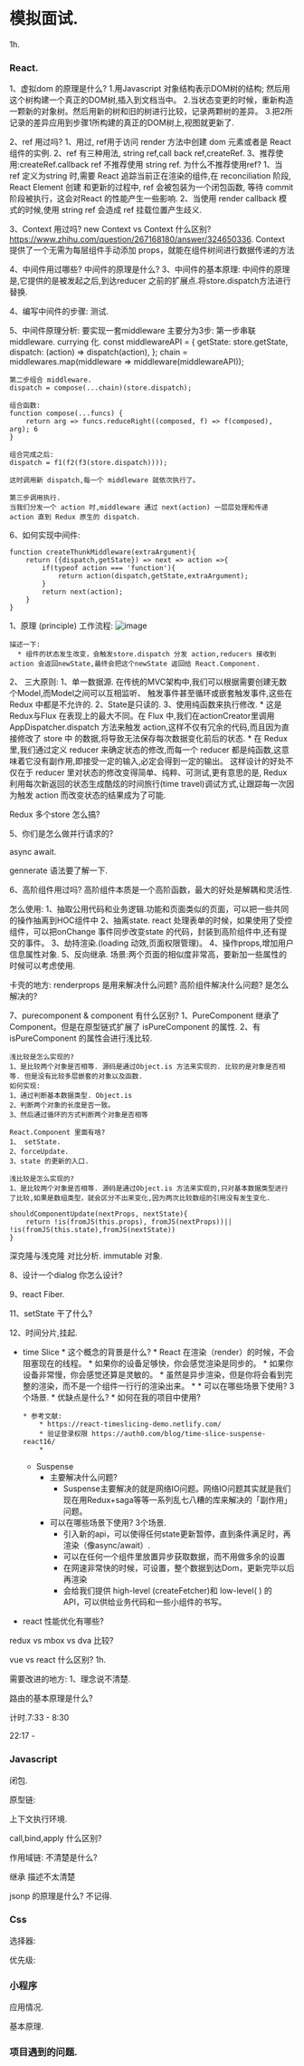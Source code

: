 # 模拟面试.

1h.
### React. 
1、虚拟dom 的原理是什么?
    1.用Javascript 对象结构表示DOM树的结构; 然后用这个树构建一个真正的DOM树,插入到文档当中。
    2.当状态变更的时候，重新构造一颗新的对象树。然后用新的树和旧的树进行比较，记录两颗树的差异。
    3.把2所记录的差异应用到步骤1所构建的真正的DOM树上,视图就更新了.

2、ref 用过吗?
    1、用过, ref用于访问 render 方法中创建 dom 元素或者是 React 组件的实例.
    2、ref 有三种用法, string ref,call back ref,createRef.
    3、推荐使用:createRef.callback ref 不推荐使用 string ref.
    为什么不推荐使用ref?
    1、当 ref 定义为string 时,需要 React 追踪当前正在渲染的组件,在 reconciliation 阶段, React Element 创建
    和更新的过程中, ref 会被包装为一个闭包函数, 等待 commit 阶段被执行，这会对React 的性能产生一些影响.
    2、当使用 render callback 模式的时候,使用 string ref 会造成 ref 挂载位置产生歧义.

3、Context 用过吗?
    new Context vs Context 什么区别?
    https://www.zhihu.com/question/267168180/answer/324650336.
    Context 提供了一个无需为每层组件手动添加 props，就能在组件树间进行数据传递的方法

4、中间件用过哪些? 中间件的原理是什么?
    3、中间件的基本原理:
    中间件的原理是,它提供的是被发起之后,到达reducer 之前的扩展点.将store.dispatch方法进行替换.

4、编写中间件的步骤:
    测试.

5、中间件原理分析:
    要实现一套middleware 主要分为3步: 
    第一步串联 middleware. currying 化.
    const middlewareAPI = {
    getState: store.getState,
    dispatch: (action) => dispatch(action),
    };
    chain = middlewares.map(middleware => middleware(middlewareAPI));

    第二步组合 middleware.
    dispatch = compose(...chain)(store.dispatch);

    组合函数:
    function compose(...funcs) {
        return arg => funcs.reduceRight((composed, f) => f(composed), arg); 6
    }

    组合完成之后:
    dispatch = f1(f2(f3(store.dispatch))));

    这时调用新 dispatch,每一个 middleware 就依次执行了。

    第三步调用执行.
    当我们分发一个 action 时,middleware 通过 next(action) 一层层处理和传递 action 直到 Redux 原生的 dispatch.

6、如何实现中间件:
```
function createThunkMiddleware(extraArgument){
    return ({dispatch,getState}) => next => action =>{
        if(typeof action === 'function'){
            return action(dispatch,getState,extraArgument);
        }
        return next(action);
    }
}
```

1、原理 (principle)
    工作流程:
    ![image](http://www.ruanyifeng.com/blogimg/asset/2016/bg2016091802.jpg)

    描述一下: 
      * 组件的状态发生改变，会触发store.dispatch 分发 action,reducers 接收到action 会返回newState,最终会把这个newState 返回给 React.Component.

2、 三大原则:
      1、单一数据源.
        在传统的MVC架构中,我们可以根据需要创建无数个Model,而Model之间可以互相监听、 触发事件甚至循环或嵌套触发事件,这些在 Redux 中都是不允许的.
      2、State是只读的.
      3、使用纯函数来执行修改.
        * 这是Redux与Flux 在表现上的最大不同。在 Flux 中,我们在actionCreator里调用 AppDispatcher.dispatch 方法来触发 action,这样不仅有冗余的代码,而且因为直接修改了 store 中 的数据,将导致无法保存每次数据变化前后的状态.
        * 在 Redux 里,我们通过定义 reducer 来确定状态的修改,而每一个 reducer 都是纯函数,这意 味着它没有副作用,即接受一定的输入,必定会得到一定的输出。
        这样设计的好处不仅在于 reducer 里对状态的修改变得简单、纯粹、可测试,更有意思的是, Redux 利用每次新返回的状态生成酷炫的时间旅行(time travel)调试方式,让跟踪每一次因为触发 action 而改变状态的结果成为了可能.

Redux 
多个store 怎么搞?

5、你们是怎么做并行请求的?

async await.

gennerate 语法要了解一下.

6、高阶组件用过吗?
高阶组件本质是一个高阶函数，最大的好处是解耦和灵活性.

怎么使用:
1、抽取公用代码和业务逻辑.功能和页面类似的页面，可以把一些共同的操作抽离到HOC组件中
2、抽离state. react 处理表单的时候，如果使用了受控组件，可以把onChange 事件同步改变state 的代码，封装到高阶组件中,还有提交的事件。
3、劫持渲染.(loading 动效,页面权限管理)。
4、操作props,增加用户信息属性对象.
5、反向继承. 场景:两个页面的相似度非常高，要新加一些属性的时候可以考虑使用.

卡壳的地方: renderprops 是用来解决什么问题? 高阶组件解决什么问题? 是怎么解决的?

7、purecomponent & component 有什么区别?
    1、PureComponent 继承了 Component。但是在原型链式扩展了 isPureComponent 的属性.
    2、有 isPureComponent  的属性会进行浅比较.

    浅比较是怎么实现的?
    1、是比较两个对象是否相等. 源码是通过Object.is 方法来实现的. 比较的是对象是否相等. 但是没有比较多层嵌套的对象以及函数.
    如何实现:
    1、通过判断基本数据类型. Object.is 
    2、判断两个对象的长度是否一致。
    3、然后通过循环的方式判断两个对象是否相等

    React.Component 里面有啥?
    1、 setState.
    2、forceUpdate.
    3、state 的更新的入口.

    浅比较是怎么实现的?
    1、是比较两个对象是否相等. 源码是通过Object.is 方法来实现的,只对基本数据类型进行了比较,如果是数组类型，就会区分不出来变化,因为两次比较数组的引用没有发生变化.

    shouldComponentUpdate(nextProps, nextState){
        return !is(fromJS(this.props), fromJS(nextProps))|| !is(fromJS(this.state),fromJS(nextState))
    }

深克隆与浅克隆 对比分析.
immutable 对象.

8、设计一个dialog 你怎么设计?

9、react Fiber.

11、setState 干了什么?

12、时间分片,挂起.

 *  time Slice
        * 这个概念的背景是什么?
            * React 在渲染（render）的时候，不会阻塞现在的线程。
            * 如果你的设备足够快，你会感觉渲染是同步的。
            * 如果你设备非常慢，你会感觉还算是灵敏的。
            * 虽然是异步渲染，但是你将会看到完整的渲染，而不是一个组件一行行的渲染出来。
            * 
        * 可以在哪些场景下使用? 3个场景.
        * 优缺点是什么?
        * 如何在我的项目中使用?

        * 参考文献:
            * https://react-timeslicing-demo.netlify.com/
            * 验证登录权限 https://auth0.com/blog/time-slice-suspense-react16/
            * 
    *  Suspense
        * 主要解决什么问题?
            * Suspense主要解决的就是网络IO问题。网络IO问题其实就是我们现在用Redux+saga等等一系列乱七八糟的库来解决的「副作用」问题。
        * 可以在哪些场景下使用? 3个场景.
            * 引入新的api，可以使得任何state更新暂停，直到条件满足时，再渲染（像async/await）.
            * 可以在任何一个组件里放置异步获取数据，而不用做多余的设置
            * 在网速非常快的时候，可设置，整个数据到达Dom，更新完毕以后再渲染
            * 会给我们提供 high-level (createFetcher)和 low-level( ) 的 API，可以供给业务代码和一些小组件的书写。

* react 性能优化有哪些?

redux vs mbox vs dva 比较?

vue vs react 什么区别?
1h.

需要改进的地方:
1、理念说不清楚.

路由的基本原理是什么?

 计时.7:33 -  8:30

  22:17 -  
### Javascript
闭包.

原型链:

上下文执行环境.

call,bind,apply 什么区别?

作用域链: 不清楚是什么?

继承 描述不太清楚

jsonp 的原理是什么? 不记得.

### Css 

选择器:

优先级:

### 小程序
应用情况.

基本原理.

### 项目遇到的问题.
